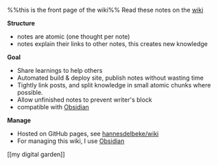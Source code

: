 %%this is the front page of the wiki%%
Read these notes on the [wiki](https://hannesdelbeke.github.io/wiki/)

**Structure**
- notes are atomic (one thought per note)
- notes explain their links to other notes, this creates new knowledge

**Goal**
- Share learnings to help others  
- Automated build & deploy site, publish notes without wasting time
- Tightly link posts, and split knowledge in small atomic chunks where possible.
- Allow unfinished notes to prevent writer's block
- compatible with [Obsidian](https://obsidian.md/)

**Manage**
- Hosted on GitHub pages, see [hannesdelbeke/wiki](https://github.com/hannesdelbeke/wiki) 
- For managing this wiki, I use [Obsidian](https://obsidian.md/)

[[my digital garden]]